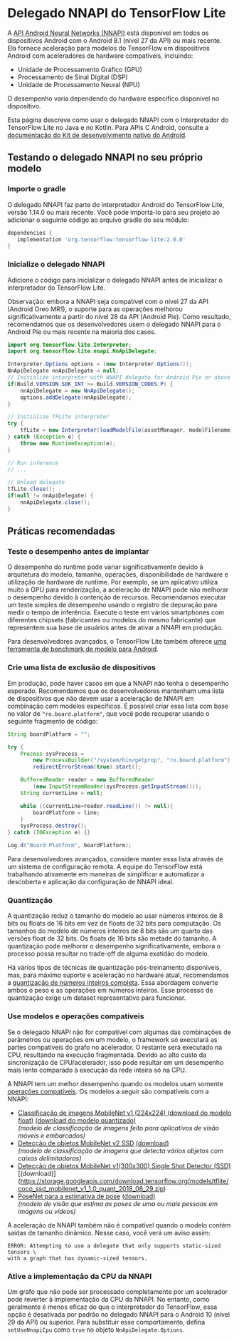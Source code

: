 # Delegado NNAPI do TensorFlow Lite

A [API Android Neural Networks (NNAPI)](https://developer.android.com/ndk/guides/neuralnetworks) está disponível em todos os dispositivos Android com o Android 8.1 (nível 27 da API) ou mais recente. Ela fornece aceleração para modelos do TensorFlow em dispositivos Android com aceleradores de hardware compatíveis, incluindo:

- Unidade de Processamento Gráfico (GPU)
- Processamento de Sinal Digital (DSP)
- Unidade de Processamento Neural (NPU)

O desempenho varia dependendo do hardware específico disponível no dispositivo.

Esta página descreve como usar o delegado NNAPI com o Interpretador do TensorFlow Lite no Java e no Kotlin. Para APIs C Android, consulte a [documentação do Kit de desenvolvimento nativo do Android](https://developer.android.com/ndk/guides/neuralnetworks).

## Testando o delegado NNAPI no seu próprio modelo

### Importe o gradle

O delegado NNAPI faz parte do interpretador Android do TensorFlow Lite, versão 1.14.0 ou mais recente. Você pode importá-lo para seu projeto ao adicionar o seguinte código ao arquivo gradle do seu módulo:

```groovy
dependencies {
   implementation 'org.tensorflow:tensorflow-lite:2.0.0'
}
```

### Inicialize o delegado NNAPI

Adicione o código para inicializar o delegado NNAPI antes de inicializar o interpretador do TensorFlow Lite.

Observação: embora a NNAPI seja compatível com o nível 27 da API (Android Oreo MR1), o suporte para as operações melhorou significativamente a partir do nível 28 da API (Android Pie). Como resultado, recomendamos que os desenvolvedores usem o delegado NNAPI para o Android Pie ou mais recente na maioria dos casos.

```java
import org.tensorflow.lite.Interpreter;
import org.tensorflow.lite.nnapi.NnApiDelegate;

Interpreter.Options options = (new Interpreter.Options());
NnApiDelegate nnApiDelegate = null;
// Initialize interpreter with NNAPI delegate for Android Pie or above
if(Build.VERSION.SDK_INT >= Build.VERSION_CODES.P) {
    nnApiDelegate = new NnApiDelegate();
    options.addDelegate(nnApiDelegate);
}

// Initialize TFLite interpreter
try {
    tfLite = new Interpreter(loadModelFile(assetManager, modelFilename), options);
} catch (Exception e) {
    throw new RuntimeException(e);
}

// Run inference
// ...

// Unload delegate
tfLite.close();
if(null != nnApiDelegate) {
    nnApiDelegate.close();
}
```

## Práticas recomendadas

### Teste o desempenho antes de implantar

O desempenho do runtime pode variar significativamente devido à arquitetura do modelo, tamanho, operações, disponibilidade de hardware e utilização de hardware de runtime. Por exemplo, se um aplicativo utiliza muito a GPU para renderização, a aceleração de NNAPI pode não melhorar o desempenho devido à contenção de recursos. Recomendamos executar um teste simples de desempenho usando o registro de depuração para medir o tempo de inferência. Execute o teste em vários smartphones com diferentes chipsets (fabricantes ou modelos do mesmo fabricante) que representem sua base de usuários antes de ativar a NNAPI em produção.

Para desenvolvedores avançados, o TensorFlow Lite também oferece [uma ferramenta de benchmark de modelo para Android](https://github.com/tensorflow/tensorflow/tree/master/tensorflow/lite/tools/benchmark).

### Crie uma lista de exclusão de dispositivos

Em produção, pode haver casos em que a NNAPI não tenha o desempenho esperado. Recomendamos que os desenvolvedores mantenham uma lista de dispositivos que não devem usar a aceleração de NNAPI em combinação com modelos específicos. É possível criar essa lista com base no valor de `"ro.board.platform"`, que você pode recuperar usando o seguinte fragmento de código:

```java
String boardPlatform = "";

try {
    Process sysProcess =
        new ProcessBuilder("/system/bin/getprop", "ro.board.platform").
        redirectErrorStream(true).start();

    BufferedReader reader = new BufferedReader
        (new InputStreamReader(sysProcess.getInputStream()));
    String currentLine = null;

    while ((currentLine=reader.readLine()) != null){
        boardPlatform = line;
    }
    sysProcess.destroy();
} catch (IOException e) {}

Log.d("Board Platform", boardPlatform);
```

Para desenvolvedores avançados, considere manter essa lista através de um sistema de configuração remota. A equipe do TensorFlow está trabalhando ativamente em maneiras de simplificar e automatizar a descoberta e aplicação da configuração de NNAPI ideal.

### Quantização

A quantização reduz o tamanho do modelo ao usar números inteiros de 8 bits ou floats de 16 bits em vez de floats de 32 bits para computação. Os tamanhos do modelo de números inteiros de 8 bits são um quarto das versões float de 32 bits. Os floats de 16 bits são metade do tamanho. A quantização pode melhorar o desempenho significativamente, embora o processo possa resultar no trade-off de alguma exatidão do modelo.

Há vários tipos de técnicas de quantização pós-treinamento disponíveis, mas, para máximo suporte e aceleração no hardware atual, recomendamos a [quantização de números inteiros completa](post_training_quantization#full_integer_quantization_of_weights_and_activations). Essa abordagem converte ambos o peso e as operações em números inteiros. Esse processo de quantização exige um dataset representativo para funcionar.

### Use modelos e operações compatíveis

Se o delegado NNAPI não for compatível com algumas das combinações de parâmetros ou operações em um modelo, o framework só executará as partes compatíveis do grafo no acelerador. O restante será executado na CPU, resultando na execução fragmentada. Devido ao alto custo da sincronização de CPU/acelerador, isso pode resultar em um desempenho mais lento comparado à execução da rede inteira só na CPU.

A NNAPI tem um melhor desempenho quando os modelos usam somente [operações compatíveis](https://developer.android.com/ndk/guides/neuralnetworks#model). Os modelos a seguir são compatíveis com a NNAPI:

- [Classificação de imagens MobileNet v1 (224x224) (download do modelo float)](https://ai.googleblog.com/2017/06/mobilenets-open-source-models-for.html) [(download do modelo quantizado)](http://download.tensorflow.org/models/mobilenet_v1_2018_08_02/mobilenet_v1_1.0_224_quant.tgz) <br> *(modelo de classificação de imagens feito para aplicativos de visão móveis e embarcados)*
- [Detecção de objetos MobileNet v2 SSD](https://ai.googleblog.com/2018/07/accelerated-training-and-inference-with.html) [(download)](https://storage.googleapis.com/download.tensorflow.org/models/tflite/gpu/mobile_ssd_v2_float_coco.tflite) <br> *(modelo de classificação de imagens que detecta vários objetos com caixas delimitadoras)*
- [Detecção de objetos MobileNet v1(300x300) Single Shot Detector (SSD)](https://ai.googleblog.com/2018/07/accelerated-training-and-inference-with.html) [(download)] (https://storage.googleapis.com/download.tensorflow.org/models/tflite/coco_ssd_mobilenet_v1_1.0_quant_2018_06_29.zip)
- [PoseNet para a estimativa de pose](https://github.com/tensorflow/tfjs-models/tree/master/posenet) [(download)](https://storage.googleapis.com/download.tensorflow.org/models/tflite/gpu/multi_person_mobilenet_v1_075_float.tflite) <br> *(modelo de visão que estima as poses de uma ou mais pessoas em imagens ou vídeos)*

A aceleração de NNAPI também não é compatível quando o modelo contém saídas de tamanho dinâmico. Nesse caso, você verá um aviso assim:

```none
ERROR: Attempting to use a delegate that only supports static-sized tensors \
with a graph that has dynamic-sized tensors.
```

### Ative a implementação da CPU da NNAPI

Um grafo que não pode ser processado completamente por um acelerador pode reverter à implementação da CPU da NNAPI. No entanto, como geralmente é menos eficaz do que o interpretador do TensorFlow, essa opção é desativada por padrão no delegado NNAPI para o Android 10 (nível 29 da API) ou superior. Para substituir esse comportamento, defina `setUseNnapiCpu` como `true` no objeto `NnApiDelegate.Options`.
